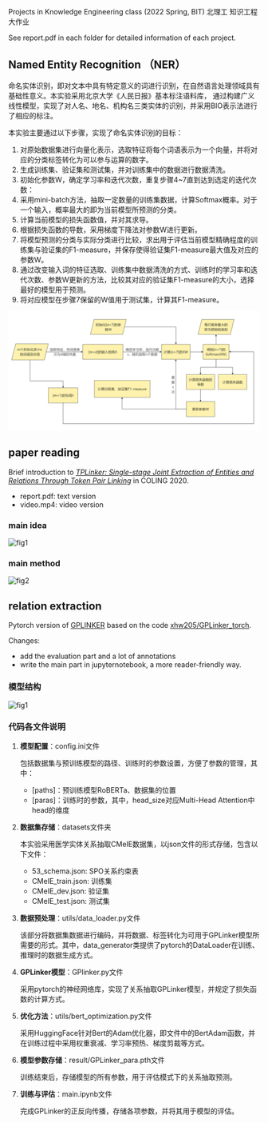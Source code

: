 Projects in Knowledge Engineering class (2022 Spring, BIT)  北理工 知识工程 大作业

See report.pdf in each folder for detailed information of each project.

## Named Entity Recognition （NER）

命名实体识别，即对文本中具有特定意义的词进行识别，在自然语言处理领域具有基础性意义。本实验采用北京大学《人民日报》基本标注语料库， 通过构建广义线性模型，实现了对人名、地名、机构名三类实体的识别，并采用BIO表示法进行了相应的标注。

本实验主要通过以下步骤，实现了命名实体识别的目标：

1. 对原始数据集进行向量化表示，选取特征将每个词语表示为一个向量，并将对应的分类标签转化为可以参与运算的数字。
2. 生成训练集、验证集和测试集，并对训练集中的数据进行数据清洗。
3. 初始化参数W，确定学习率和迭代次数，重复步骤4~7直到达到选定的迭代次数：
4. 采用mini-batch方法，抽取一定数量的训练集数据，计算Softmax概率。对于一个输入，概率最大的即为当前模型所预测的分类。
5. 计算当前模型的损失函数值，并对其求导。
6. 根据损失函数的导数，采用梯度下降法对参数W进行更新。
7. 将模型预测的分类与实际分类进行比较，求出用于评估当前模型精确程度的训练集与验证集的F1-measure，并保存使得验证集F1-measure最大值及对应的参数W。
8. 通过改变输入词的特征选取、训练集中数据清洗的方式、训练时的学习率和迭代次数、参数W更新的方法，比较其对应的验证集F1-measure的大小，选择最好的模型用于预测。
9. 将对应模型在步骤7保留的W值用于测试集，计算其F1-measure。

![fig](NER/fig.png)

## paper reading
Brief introduction to [*TPLinker: Single-stage Joint Extraction of Entities and Relations Through Token Pair Linking*](https://arxiv.org/abs/2010.13415v1) in COLING 2020.

- report.pdf: text version
- video.mp4: video version

### main idea

![fig1](paperreading/fig1.png)

### main method

![fig2](paperreading/fig2.png)

## relation extraction
Pytorch version of [GPLINKER](https://kexue.fm/archives/8888) based on the code [xhw205/GPLinker_torch](https://github.com/xhw205/GPLinker_torch).

Changes:
- add the evaluation part and a lot of annotations
- write the main part in jupyternotebook, a more reader-friendly way.

### 模型结构
![fig1](relationextraction/fig1.png)

### 代码各文件说明

1. **模型配置**：config.ini文件

   包括数据集与预训练模型的路径、训练时的参数设置，方便了参数的管理，其中：

   - [paths]：预训练模型RoBERTa、数据集的位置
   - [paras]：训练时的参数，其中，head_size对应Multi-Head Attention中head的维度

2. **数据集存储**：datasets文件夹

   本实验采用医学实体关系抽取CMeIE数据集，以json文件的形式存储，包含以下文件：

   - 53_schema.json: SPO关系约束表
   - CMeIE_train.json: 训练集
   - CMeIE_dev.json: 验证集
   - CMeIE_test.json: 测试集

3. **数据预处理**：utils/data_loader.py文件

   该部分将数据集数据进行编码，并将数据、标签转化为可用于GPLinker模型所需要的形式。其中，data_generator类提供了pytorch的DataLoader在训练、推理时的数据生成方式。

4. **GPLinker模型**：GPlinker.py文件

   采用pytorch的神经网络库，实现了关系抽取GPLinker模型，并规定了损失函数的计算方式。

5. **优化方法**：utils/bert_optimization.py文件

   采用HuggingFace针对Bert的Adam优化器，即文件中的BertAdam函数，并在训练过程中采用权重衰减、学习率预热、梯度剪裁等方式。

6. **模型参数存储**：result/GPLinker_para.pth文件

   训练结束后，存储模型的所有参数，用于评估模式下的关系抽取预测。

7. **训练与评估**：main.ipynb文件

   完成GPLinker的正反向传播，存储各项参数，并将其用于模型的评估。

